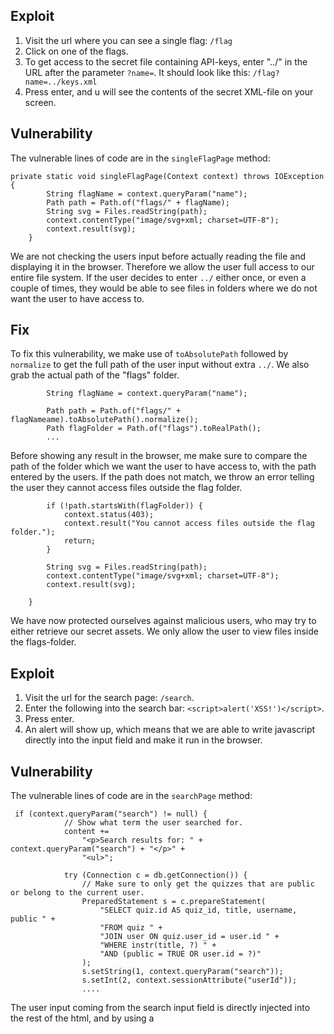 ## Exploit

1. Visit the url where you can see a single flag:  `/flag`
2. Click on one of the flags.
3. To get access to the secret file containing API-keys, enter "../" in the URL after the parameter `?name=`. It should look like this: `/flag?name=../keys.xml`
4. Press enter, and u will see the contents of the secret XML-file on your screen.

## Vulnerability

The vulnerable lines of code are in the `singleFlagPage` method:
```
private static void singleFlagPage(Context context) throws IOException {
        String flagName = context.queryParam("name");
        Path path = Path.of("flags/" + flagName);
        String svg = Files.readString(path);
        context.contentType("image/svg+xml; charset=UTF-8");
        context.result(svg);
    }
```
We are not checking the users input before actually reading the file and displaying it in the browser. Therefore we allow the user full access to our entire file system. If the user decides to enter `../` either once, or even a couple of times, they would be able to see files in folders where we do not want the user to have access to.

## Fix

To fix this vulnerability, we make use of `toAbsolutePath` followed by `normalize` to get the full path of the user input without extra `../`. We also grab the actual path of the "flags" folder.
```
        String flagName = context.queryParam("name");

        Path path = Path.of("flags/" + flagNameame).toAbsolutePath().normalize();
        Path flagFolder = Path.of("flags").toRealPath();   
        ...
```
Before showing any result in the browser, me make sure to compare the path of the folder which we want the user to have access to, with the path entered by the users. If the path does not match, we throw an error telling the user they cannot access files outside the flag folder.
```
        if (!path.startsWith(flagFolder)) {
            context.status(403);
            context.result("You cannot access files outside the flag folder.");
            return;
        }

        String svg = Files.readString(path);
        context.contentType("image/svg+xml; charset=UTF-8");
        context.result(svg);

    }
```
We have now protected ourselves against malicious users, who may try to either retrieve our secret assets. We only allow the user to view files inside the flags-folder.  


## Exploit

1. Visit the url for the search page:  `/search`.
2. Enter the following into the search bar: `<script>alert('XSS!')</script>`.
3. Press enter.
4. An alert will show up, which means that we are able to write javascript directly into the input field and make it run in the browser.

## Vulnerability

The vulnerable lines of code are in the `searchPage` method:
```
 if (context.queryParam("search") != null) {
            // Show what term the user searched for.
            content +=
                "<p>Search results for: " + context.queryParam("search") + "</p>" +
                "<ul>";

            try (Connection c = db.getConnection()) {
                // Make sure to only get the quizzes that are public or belong to the current user.
                PreparedStatement s = c.prepareStatement(
                    "SELECT quiz.id AS quiz_id, title, username, public " +
                    "FROM quiz " +
                    "JOIN user ON quiz.user_id = user.id " +
                    "WHERE instr(title, ?) " +
                    "AND (public = TRUE OR user.id = ?)"
                );
                s.setString(1, context.queryParam("search"));
                s.setInt(2, context.sessionAttribute("userId"));
                ....
```
The user input coming from the search input field is directly injected into the rest of the html, and by using a <script> tag, it will therefore also be interpreted by the browser as an html-element. To be more concrete, a tag used to run javascript. Here we are simply showing that running scripts in the browser is possible by showing an innocent browser alert, but if an attacker really wanted to, they could cause serious harm to your website visitors. For example by creating fake password forms, malicious links, and a whole lot more.

## Fix

To fix this vulnerability, we make use of `Encoder`, which is a class from the Owasp library which specializes in web security. The Encoder changes the way the `<script>` tag is interpreted by the browser. Import the following: `import org.owasp.encoder.Encode`. All we need to do other than to import, is to wrap our input inside of an Encoder-object, and the input will be interpreted as just a plain String by the browser:
```
 ....       
 "<p>Search results for: " + Encode.forHtml(context.queryParam("search")) + "</p>" + "<ul>";  
 ....       
```
We have now protected ourselves against malicious users, who may try to run damaging code inside the search input field on our website. 
        
        
## Exploit
        
1. Register an account at `/register`.
2. Log in to the website.
3. Go to `/create` and fill in the form to make a quiz.
4. In the title-input, enter `<script>alert('XSS!')</script>`.
5. Go to the play-page at `/play`.
6. As soon as the page loads, the script will run as it gets pulled from the database.
        
## Vulnerability
        
One could argue that you should not be able to save something like `<script>alert('XSS!')</script>` to the database in the first place, but here we are going to focus on the part of the code that actually triggers the script. The vulnerable lines of code are in the `showQuiz` function in the `main.js` file:
        
```
        
....        
questionNode.innerHTML =
            '<h1 class="quiz-title">Quiz: ' + quiz.title + (quiz.public ? '' : ' [private]') + '</h1>' +
            '<figure class="flag">' +
                '<img src="/flag?name=' + question.image_path + '">' +
            '</figure>' +
            '<h2 class="prompt">' + question.prompt + '</h2>'   
        
....        
        
```    
       
The `quiz.title` variable, which we now know can contain a malicious script, is grabbed from the database and then directly injected into the html with the use of `innerHTML`. This means that at this point, the potentially malicious code is now stored in our database, and will run every single time ANY user visits the website. This is called a *Persisted* XSS exploit, as it is saved to the server, and hence it will run for anyone making a request to the site. 
        
## Fix        
        
In order to fix this issue, I will provide two different solutions. The first one is very similar to the last XSS exploit we talked about, as we will use something very similar to the `Encoder`-class which we used in Java. Since that is a Java library however, we cannot use that here. As Javascript is "the language of the web", there is a very neat way in which we can accomplish the same thing. In the standard Javascript library we have a function called `encodeURI`. This will accomplish the same thing, escaping dangerous characters that we don't want on our website.
        
```
....         
questionNode.innerHTML =
            '<h1 class="quiz-title">Quiz: ' + encodeURI(quiz.title) + (quiz.public ? '' : ' [private]') + '</h1>' +
            '<figure class="flag">' +
                '<img src="/flag?name=' + question.image_path + '">' +
            '</figure>' +
            '<h2 class="prompt">' + question.prompt + '</h2>'
....               
```
This way, all the potentially harmful characters will be replaced with new characters, whom in turn cannot be inte        
        

Another way of protecting against this exploit, would be to replace the usage of `innerHtml`, and instead creating your elements with DOM methods together with `textContent`. In my opinion, this is a bit tedious as it requires a lot of boiler plate code. Solving it this way would look something like the following:
        
```
        
        
```
